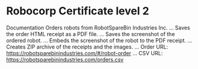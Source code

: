 # Robocorp Certificate level 2

Documentation     Orders robots from RobotSpareBin Industries Inc.
...               Saves the order HTML receipt as a PDF file.
...               Saves the screenshot of the ordered robot.
...               Embeds the screenshot of the robot to the PDF receipt.
...               Creates ZIP archive of the receipts and the images.
...               Order URL: https://robotsparebinindustries.com/#/robot-order
...               CSV URL: https://robotsparebinindustries.com/orders.csv